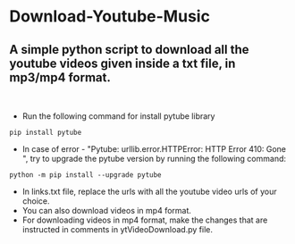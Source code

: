 # Download-Youtube-Music
## A simple python script to download all the youtube videos given inside a txt file, in mp3/mp4 format.
<br> 

- Run the following command for install pytube library
```
pip install pytube
```
- In case of error - "Pytube: urllib.error.HTTPError: HTTP Error 410: Gone ", try to upgrade the pytube version by running the following command:
```
python -m pip install --upgrade pytube
```
- In links.txt file, replace the urls with all the youtube video urls of your choice. 
- You can also download videos in mp4 format. 
- For downloading videos in mp4 format, make the changes that are instructed in comments in ytVideoDownload.py file.
